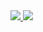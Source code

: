 
<!--
https://github.community/t/support-theme-context-for-images-in-light-vs-dark-mode/147981/84
-->
<a href="https://github.com/0db189c0ee5955e85c38710b2ceba2ac/stats">
<img src="https://github.com/0db189c0ee5955e85c38710b2ceba2ac/stats/blob/master/generated/overview.svg#gh-dark-mode-only" />
<img src="https://github.com/0db189c0ee5955e85c38710b2ceba2ac/stats/blob/master/generated/languages.svg#gh-dark-mode-only" />
</a>
